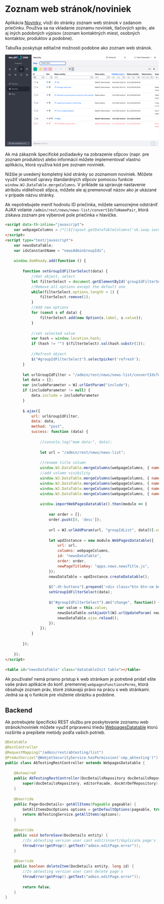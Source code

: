# Zoznam web stránok/noviniek

Aplikácia [Novinky](../../redactor/apps/news/README.md), vloží do stránky zoznam web stránok v zadanom priečinku. Používa sa na vkladanie zoznamu noviniek, tlačových správ, ale aj iných podobných výpisov (zoznam kontaktných miest, osobných kontaktov, produktov a podobne).

Tabuľka poskytuje editačné možnosti podobne ako zoznam web stránok.

![](../../redactor/apps/news/admin-dt.png)

Ak má zákazník špecifické požiadavky na zobrazenie stĺpcov (napr. pre zoznam produktov) alebo informácií môžete implementovať vlastnú aplikáciu, ktorá využíva kód pre zoznam noviniek.

Nižšie je uvedený kompletný kód stránky so zoznamom noviniek. Môžete využiť vlastnosť úpravy štandardných stĺpcov pomocou funkcie `window.WJ.DataTable.mergeColumns`. V príklade sa upravuje nastavenie atribútu viditeľnosti stĺpca, môžete ale aj premenovať názov ako je ukázané v prípade názvu stránky.

Ak nepotrebujete meniť hodnotu ID priečinka, môžete samozrejme odstrániť AJAX volanie `/admin/rest/news/news-list/convertIdsToNamePair`, ktorá získava zoznam pre výberové pole priečinka v hlavičke.

```html
<script data-th-inline="javascript">
    var webpageColumns = /*[(${layout.getDataTableColumns('sk.iway.iwcm.doc.DocDetails')})]*/ '';
</script>
<script type="text/javascript">
    var newsDataTable;
    var idsConstantName = "newsAdminGroupIds";

    window.domReady.add(function () {

        function setGroupIdFilterSelect(data) {
            //Get object, select
            let filterSelect = document.getElementById('groupIdFilterSelect');
            //Remove all options except the default one
            while(filterSelect.options.length > 1) {
                filterSelect.remove(1);
            }
            //Add new options
            for (const s of data) {
                filterSelect.add(new Option(s.label, s.value));
            }

            //set selected value
            var hash = window.location.hash;
            if (hash != "") $(filterSelect).val(hash.substr(1));

            //Refresh object
            $("#groupIdFilterSelect").selectpicker('refresh');
        }

        let urlGroupIdFilter = "/admin/rest/news/news-list/convertIdsToNamePair?ids=constant:"+idsConstantName;
        let data = {};
        var includeParameter = WJ.urlGetParam("include");
        if (includeParameter != null) {
            data.include = includeParameter
        }

        $.ajax({
            url: urlGroupIdFilter,
            data: data,
            method: "post",
            success: function (data) {

                //console.log("mam data:", data);

                let url = "/admin/rest/news/news-list";

                //rename title column
                window.WJ.DataTable.mergeColumns(webpageColumns, { name: "title", title: WJ.translate("apps.news.newsTitle.js") });
                //add column visibility
                window.WJ.DataTable.mergeColumns(webpageColumns, { name: "publishStartDate", visible: true });
                window.WJ.DataTable.mergeColumns(webpageColumns, { name: "publishEndDate", visible: true });
                window.WJ.DataTable.mergeColumns(webpageColumns, { name: "htmlData", visible: true });
                window.WJ.DataTable.mergeColumns(webpageColumns, { name: "perexImage", visible: true });

                window.importWebPagesDatatable().then(module => {

                    var order = [];
                    order.push([4, 'desc']);

                    url = WJ.urlAddParam(url, "groupIdList", data[0].value);

                    let wpdInstance = new module.WebPagesDatatable({
                        url: url,
                        columns: webpageColumns,
                        id: "newsDataTable",
                        order: order,
                        newPageTitleKey: "apps.news.newsTitle.js",
                    });
                    newsDataTable = wpdInstance.createDatatable();

                    $(".dt-buttons").prepend('<div class="btn btn-sm buttons-select" id="groupSelect_wrapper"><label>[[#{editor.div_properties.section}]]</label><select class="form-select" id="groupIdFilterSelect"></select></div>');
                    setGroupIdFilterSelect(data);

                    $("#groupIdFilterSelect").on("change", function() {
                        var value = this.value;
                        newsDataTable.setAjaxUrl(WJ.urlUpdateParam( newsDataTable.getAjaxUrl() , "groupIdList", this.value));
                        newsDataTable.ajax.reload();
                    });
                });
            }

        });

    });
</script>

<table id="newsDataTable" class="datatableInit table"></table>
```

Ak používateľ nemá priamo prístup k web stránkam je potrebné pridať ešte vaše právo aplikácie do konf. premennej `webpagesFunctionsPerms`, ktorá obsahuje zoznam práv, ktoré získavajú právo na prácu s web stránkami. Jedná sa aj o funkcie pre vloženie obrázku a podobne.

## Backend

Ak potrebujete špecifickú REST službu pre poskytovanie zoznamu web stránok/noviniek môžete využiť pripravenú triedu [WebpagesDatatable](../../../../src/main/java/sk/iway/iwcm/editor/rest/WebpagesDatatable.java) ktorú rozšírite a prepíšete metódy podľa vašich potrieb.

```java
@Datatable
@RestController
@RequestMapping("/admin/rest/abtesting/list")
@PreAuthorize("@WebjetSecurityService.hasPermission('cmp_abtesting')")
public class AbTestingRestController extends WebpagesDatatable {

    @Autowired
    public AbTestingRestController(DocDetailsRepository docDetailsRepository, EditorFacade editorFacade, DocAtrDefRepository docAtrDefRepository) {
        super(docDetailsRepository, editorFacade, docAtrDefRepository);
    }

    @Override
    public Page<DocDetails> getAllItems(Pageable pageable) {
        GetAllItemsDocOptions options = getDefaultOptions(pageable, true);
        return AbTestingService.getAllItems(options);
    }

    @Override
    public void beforeSave(DocDetails entity) {
        //In abtesting version user cant edit/insert/duplicate page's
        throwError(getProp().getText("admin.editPage.error"));
    }

    @Override
    public boolean deleteItem(DocDetails entity, long id) {
        //In abtesting version user cant delete page's
        throwError(getProp().getText("admin.editPage.error"));

        return false;
    }
}
```